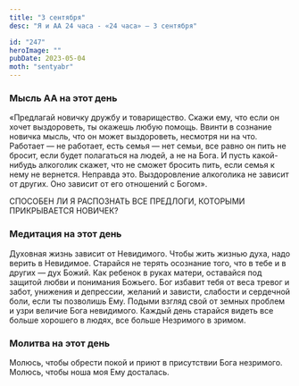 ```yaml
---
title: "3 сентября"
desc: "Я и АА 24 часа - «24 часа» — 3 сентября"

id: "247"
heroImage: ""
pubDate: 2023-05-04
moth: "sentyabr"
---
```


### Мысль АА на этот день

«Предлагай новичку дружбу и товарищество. Скажи ему, что если он хочет
выздороветь, ты окажешь любую помощь. Ввинти в сознание новичка мысль, что он
может выздороветь, несмотря ни на что. Работает — не работает, есть семья —
нет семьи, все равно он пить не бросит, если будет полагаться на людей, а не
на Бога. И пусть какой-нибудь алкоголик скажет, что не сможет бросить пить,
если семья к нему не вернется. Неправда это. Выздоровление алкоголика не
зависит от других. Оно зависит от его отношений с Богом».

СПОСОБЕН ЛИ Я РАСПОЗНАТЬ ВСЕ ПРЕДЛОГИ, КОТОРЫМИ ПРИКРЫВАЕТСЯ НОВИЧЕК?

### Медитация на этот день

Духовная жизнь зависит от Невидимого. Чтобы жить жизнью духа, надо верить в
Невидимое. Старайся не терять осознание того, что в тебе и в других — дух
Божий. Как ребенок в руках матери, оставайся под защитой любви и понимания
Божьего. Бог избавит тебя от веса тревог и забот, унижения и депрессии,
желаний и зависти, слабости и сердечной боли, если ты позволишь Ему. Подыми
взгляд свой от земных проблем и узри величие Бога невидимого. Каждый день
старайся видеть все больше хорошего в людях, все больше Незримого в зримом.

### Молитва на этот день

Молюсь, чтобы обрести покой и приют в присутствии Бога незримого. Молюсь,
чтобы ноша моя Ему досталась.
